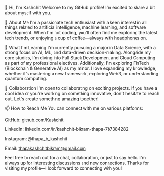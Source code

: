 👋 Hi, I'm Kashchit
Welcome to my GitHub profile! I'm excited to share a bit about myself with you.

👀 About Me
I'm a passionate tech enthusiast with a keen interest in all things related to artificial intelligence, machine learning, and software development. When I'm not coding, you'll often find me exploring the latest tech trends, or enjoying a cup of coffee—always with headphones on.

🌱 What I'm Learning
I'm currently pursuing a major in Data Science, with a strong focus on AI, ML, and data-driven decision-making. Alongside my core studies, I'm diving into Full Stack Development and Cloud Computing as part of my professional electives. Additionally, I'm exploring FinTech (Blockchain & Generative AI) as my minor. I love expanding my knowledge, whether it's mastering a new framework, exploring Web3, or understanding quantum computing.

💞️ Collaboration
I'm open to collaborating on exciting projects. If you have a cool idea or you're working on something innovative, don't hesitate to reach out. Let's create something amazing together!

📫 How to Reach Me
You can connect with me on various platforms:

GitHub: github.com/Kashchit

LinkedIn: linkedin.com/in/kashchit-bikram-thapa-7b7384282

Instagram: @thapa_b_kashchit

Email: thapakashchitbikram@gmail.com

Feel free to reach out for a chat, collaboration, or just to say hello. I'm always up for interesting discussions and new connections. Thanks for visiting my profile—I look forward to connecting with you!
